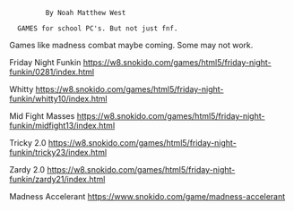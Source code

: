              By Noah Matthew West

      GAMES for school PC's. But not just fnf.
Games like madness combat maybe coming. Some may not work.

 Friday Night Funkin https://w8.snokido.com/games/html5/friday-night-funkin/0281/index.html

Whitty https://w8.snokido.com/games/html5/friday-night-funkin/whitty10/index.html

Mid Fight Masses https://w8.snokido.com/games/html5/friday-night-funkin/midfight13/index.html

Tricky 2.0  https://w8.snokido.com/games/html5/friday-night-funkin/tricky23/index.html

Zardy 2.0 https://w8.snokido.com/games/html5/friday-night-funkin/zardy21/index.html

Madness Accelerant https://www.snokido.com/game/madness-accelerant
